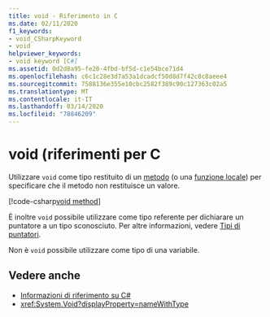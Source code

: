 ```yaml
---
title: void - Riferimento in C
ms.date: 02/11/2020
f1_keywords:
- void_CSharpKeyword
- void
helpviewer_keywords:
- void keyword [C#]
ms.assetid: 0d2d8a95-fe20-4fbd-bf5d-c1e54bce71d4
ms.openlocfilehash: c6c1c28e3d7a53a1dcadcf50d8d7f42c8c8aeee4
ms.sourcegitcommit: 7588136e355e10cbc2582f389c90c127363c02a5
ms.translationtype: MT
ms.contentlocale: it-IT
ms.lasthandoff: 03/14/2020
ms.locfileid: "78846209"
---
```

# <a name="void-c-reference"></a>void (riferimenti per C

Utilizzare `void` come tipo restituito di un [metodo](../../programming-guide/classes-and-structs/methods.md) (o una [funzione locale](../../programming-guide/classes-and-structs/local-functions.md)) per specificare che il metodo non restituisce un valore.

[!code-csharp[void method](snippets/VoidType.cs#VoidExample)]

È inoltre `void` possibile utilizzare come tipo referente per dichiarare un puntatore a un tipo sconosciuto. Per altre informazioni, vedere [Tipi di puntatori](../../programming-guide/unsafe-code-pointers/pointer-types.md).

Non è `void` possibile utilizzare come tipo di una variabile.

## <a name="see-also"></a>Vedere anche

- [Informazioni di riferimento su C#](../index.md)
- <xref:System.Void?displayProperty=nameWithType>
